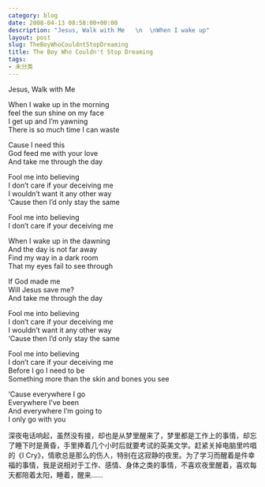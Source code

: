 ```yaml
---
category: blog
date: 2008-04-13 08:58:00+00:00
description: "Jesus, Walk with Me   \n  \nWhen I wake up"
layout: post
slug: TheBoyWhoCouldntStopDreaming
title: The Boy Who Couldn't Stop Dreaming
tags:
- 未分类
---
```


Jesus, Walk with Me   
  
When I wake up in the morning   
feel the sun shine on my face   
I get up and I’m yawning   
There is so much time I can waste   
  
Cause I need this   
God feed me with your love   
And take me through the day   
  
Fool me into believing   
I don’t care if your deceiving me   
I wouldn’t want it any other way   
‘Cause then I’d only stay the same   
  
Fool me into believing   
I don’t care if your deceiving me   
  
When I wake up in the dawning   
And the day is not far away   
Find my way in a dark room   
That my eyes fail to see through   
  
If God made me   
Will Jesus save me?   
And take me through the day   
  
Fool me into believing   
I don’t care if your deceiving me   
I wouldn’t want it any other way   
‘Cause then I’d only stay the same   
  
Fool me into believing   
I don’t care if your deceiving me   
Before I go I need to be   
Something more than the skin and bones you see   
  
‘Cause everywhere I go   
Everywhere I’ve been   
And everywhere I’m going to   
I only go with you  
  
深夜电话响起，虽然没有接，却也是从梦里醒来了，梦里都是工作上的事情，却忘了睡下时是黄昏，手里捧着几个小时后就要考试的英美文学。赶紧关掉电脑里吟唱的《I Cry》，情歌总是那么的伤人，特别在这寂静的夜里。为了学习而醒着是件幸福的事情，我是说相对于工作、感情、身体之类的事情，不喜欢夜里醒着，喜欢每天都陪着太阳，睡着，醒来……
